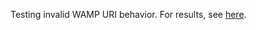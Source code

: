 Testing invalid WAMP URI behavior. For results, see [here](https://gist.github.com/oberstet/2f85ee6e87b634acabc502bf54958340).

